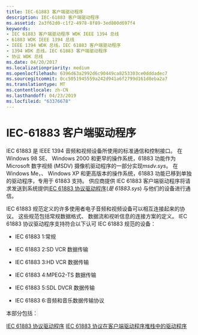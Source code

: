 ```yaml
---
title: IEC-61883 客户端驱动程序
description: IEC-61883 客户端驱动程序
ms.assetid: 2a3f62d0-c1f2-4978-8f89-3ed800d697f4
keywords:
- IEC 61883 客户端驱动程序 WDK IEEE 1394 总线
- 61883 WDK IEEE 1394 总线
- IEEE 1394 WDK 总线，IEC 61883 客户端驱动程序
- 1394 WDK 总线，IEC 61883 客户端驱动程序
- 协议 WDK 总线
ms.date: 04/20/2017
ms.localizationpriority: medium
ms.openlocfilehash: 6396d63a2992d6c90449ca8253303ce0dddadec7
ms.sourcegitcommit: 0cc5051945559a242d941a6f2799d161d8eba2a7
ms.translationtype: MT
ms.contentlocale: zh-CN
ms.lasthandoff: 04/23/2019
ms.locfileid: "63376678"
---
```

# <a name="iec-61883-client-drivers"></a>IEC-61883 客户端驱动程序





IEC 61883 是 IEEE 1394 音频和视频设备所使用的标准通信和控制接口。 在 Windows 98 SE、 Windows 2000 和更早的操作系统，61883 功能作为 Microsoft 数字视频 (MSDV) 摄像机驱动程序的一部分实现*msdv.sys*。 在 Windows Me，、 Windows XP 和更高版本的操作系统，61883 功能已移到单独的驱动程序，专用于 61883 支持。 供应商提供 IEC 61883 客户端驱动程序将请求发送到系统提供[IEC 61883 协议驱动程序](https://msdn.microsoft.com/library/windows/hardware/ff537191)(*是 61883.sys*) 与他们的设备进行通信。

IEC 61883 规范定义的许多使用者电子音频和视频设备可以相互连接起来的协议。 这些规范包括常规数据格式、 数据流和视听信息的连接方案的定义。 IEC 61883 协议驱动程序支持符合以下认可 IEC 61883 规范的设备：

-   IEC 61883 1:常规

-   IEC 61883 2:SD VCR 数据传输

-   IEC 61883 3:HD VCR 数据传输

-   IEC 61883 4:MPEG2-TS 数据传输

-   IEC 61883 5:SDL DVCR 数据传输

-   IEC 61883 6:音频和音乐数据传输协议

本部分包括：

[IEC 61883 协议驱动程序](https://msdn.microsoft.com/library/windows/hardware/ff537191)
[IEC 61883 协议在客户端驱动程序堆栈中的驱动程序](https://msdn.microsoft.com/library/windows/hardware/ff537193)
 

 




